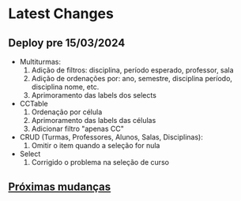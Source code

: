 # Latest Changes

## Deploy pre 15/03/2024

- Multiturmas:
  1. Adição de filtros: disciplina, período esperado, professor, sala
  2. Adição de ordenações por: ano, semestre, disciplina período, disciplina nome, etc.
  3. Aprimoramento das labels dos selects
- CCTable
  1. Ordenação por célula
  2. Aprimoramento das labels das células
  3. Adicionar filtro "apenas CC"
- CRUD (Turmas, Professores, Alunos, Salas, Disciplinas):
  1. Omitir o item quando a seleção for nula
- Select
  1. Corrigido o problema na seleção de curso

## [Próximas mudanças](https://github.com/jvfd3/timetabling-UENF/issues/461)
